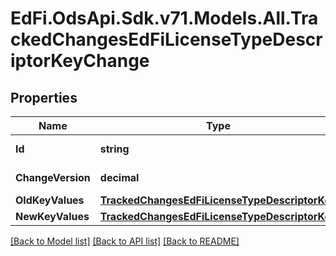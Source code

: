 # EdFi.OdsApi.Sdk.v71.Models.All.TrackedChangesEdFiLicenseTypeDescriptorKeyChange

## Properties

Name | Type | Description | Notes
------------ | ------------- | ------------- | -------------
**Id** | **string** | Resource identifier | [optional] 
**ChangeVersion** | **decimal** | Change version | [optional] 
**OldKeyValues** | [**TrackedChangesEdFiLicenseTypeDescriptorKey**](TrackedChangesEdFiLicenseTypeDescriptorKey.md) |  | [optional] 
**NewKeyValues** | [**TrackedChangesEdFiLicenseTypeDescriptorKey**](TrackedChangesEdFiLicenseTypeDescriptorKey.md) |  | [optional] 

[[Back to Model list]](../../README.md#documentation-for-models) [[Back to API list]](../../README.md#documentation-for-api-endpoints) [[Back to README]](../../README.md)

